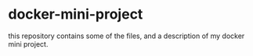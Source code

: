 # docker-mini-project
this repository contains some of the files, and a description of my docker mini project. 
